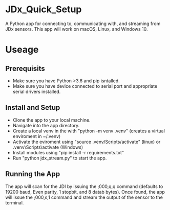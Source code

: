 # JDx_Quick_Setup
A Python app for connecting to, communicating with, and streaming from JDx sensors. This app will work on macOS, Linux, and Windows 10.

# Useage
## Prerequisits
+ Make sure you have Python >3.6 and pip isntalled.
+ Make sure you have device connected to serial port and appropriate serial drivers installed.
## Install and Setup
+ Clone the app to your local machine.
+ Navigate into the app directory. 
+ Create a local venv in the with "python -m venv .venv" (creates a virtual enviroment in ~/.venv)
+ Activate the eviroment using "source .venv/Scripts/activate" (linux) or .venv\Scripts\activate (Windows)
+ Install modules using "pip install -r requirements.txt"
+ Run "python jdx_stream.py" to start the app.
## Running the App
The app will scan for the JDI by issuing the ;000,q,q command (defaults to 19200 baud, Even parity, 1 stopbit, and 8 datab bytes). Once found, the app will issue the ;000,s,1 command and stream the output of the sensor to the terminal.

